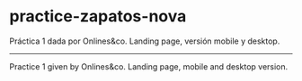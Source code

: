 # practice-zapatos-nova

Práctica 1 dada por Onlines&co. Landing page, versión mobile y desktop.

---------------------------------

Practice 1 given by Onlines&co. Landing page, mobile and desktop version.

